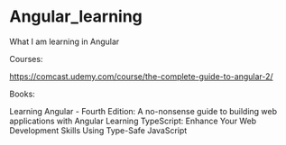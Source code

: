 # Angular_learning
What I am learning in Angular

Courses: 

https://comcast.udemy.com/course/the-complete-guide-to-angular-2/

Books: 

Learning Angular - Fourth Edition: A no-nonsense guide to building web applications with Angular
Learning TypeScript: Enhance Your Web Development Skills Using Type-Safe JavaScript
